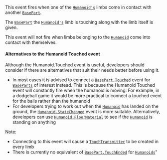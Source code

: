 This event fires when one of the [`Humanoid's`](https://create.roblox.com/docs/reference/engine/classes/Humanoid) limbs come in
contact with another [`BasePart`](https://create.roblox.com/docs/reference/engine/classes/BasePart).

The [`BasePart`](https://create.roblox.com/docs/reference/engine/classes/BasePart) the [`Humanoid's`](https://create.roblox.com/docs/reference/engine/classes/Humanoid) limb is touching
along with the limb itself is given.

This event will not fire when limbs belonging to the [`Humanoid`](https://create.roblox.com/docs/reference/engine/classes/Humanoid) come
into contact with themselves.
#### Alternatives to the Humanoid Touched event

Although the Humanoid.Touched event is useful, developers should consider
if there are alternatives that suit their needs better before using it.

- In most cases it is advised to connect a [`BasePart.Touched`](https://create.roblox.com/docs/reference/engine/classes/BasePart#Touched) event
for [`BaseParts`](https://create.roblox.com/docs/reference/engine/classes/BasePart) of interest instead. This is because the
Humanoid Touched event will constantly fire when the humanoid is moving.
For example, in a dodgeball game it would be more practical to connect a
touched event for the balls rather than the humanoid
- For developers trying to work out when the [`Humanoid`](https://create.roblox.com/docs/reference/engine/classes/Humanoid) has landed
on the ground, the [`Humanoid.StateChanged`](https://create.roblox.com/docs/reference/engine/classes/Humanoid#StateChanged) event is more suitable.
Alternatively, developers can use [`Humanoid.FloorMaterial`](https://create.roblox.com/docs/reference/engine/classes/Humanoid#FloorMaterial) to see
if the [`Humanoid`](https://create.roblox.com/docs/reference/engine/classes/Humanoid) is standing on anything

Note:

- Connecting to this event will cause a [`TouchTransmitter`](https://create.roblox.com/docs/reference/engine/classes/TouchTransmitter) to be
created in every limb
- There is currently no equivalent of [`BasePart.TouchEnded`](https://create.roblox.com/docs/reference/engine/classes/BasePart#TouchEnded) for
[`Humanoids`](https://create.roblox.com/docs/reference/engine/classes/Humanoid)"